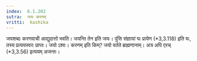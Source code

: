 ```yaml
---
index:  6.1.202
sutra:  जयः करणम्
vritti:  kashika 
---
```


जयशब्दः करणवाची आद्युदात्तो भवति। जयन्ति तेन इति जयः। पुंसि संज्ञायां घः प्रायेण (*3,3.118) इति घः, तस्य प्रत्ययस्वरः प्राप्तः। जयो ऽश्वः। करणम् इति किम्? जयो वर्तते ब्राह्मणानाम्। अत्र अपि एरच् (*3,3.56) इत्ययम् अजन्तः।


